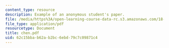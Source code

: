 ```yaml
---
content_type: resource
description: Example of an anonymous student's paper.
file: /media/https%3A/open-learning-course-data-rc.s3.amazonaws.com/18-704-seminar-in-algebra-and-number-theory-rational-points-on-elliptic-curves-fall-2004/62c15bbab62ab2bc6ebd79c7c09871c4_chen.pdf
file_type: application/pdf
resourcetype: Document
title: chen.pdf
uid: 62c15bba-b62a-b2bc-6ebd-79c7c09871c4
---
```

